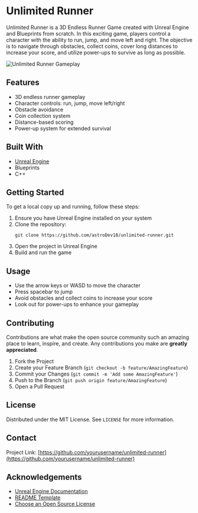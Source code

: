 # Unlimited Runner

Unlimited Runner is a 3D Endless Runner Game created with Unreal Engine and Blueprints from scratch. In this exciting game, players control a character with the ability to run, jump, and move left and right. The objective is to navigate through obstacles, collect coins, cover long distances to increase your score, and utilize power-ups to survive as long as possible.

![Unlimited Runner Gameplay](https://user-images.githubusercontent.com/70269507/189538213-d0853f7e-48c7-493e-baaa-757b6346b9d3.png)

## Features

- 3D endless runner gameplay
- Character controls: run, jump, move left/right
- Obstacle avoidance
- Coin collection system
- Distance-based scoring
- Power-up system for extended survival

## Built With

- [Unreal Engine](https://www.unrealengine.com/)
- Blueprints
- C++

## Getting Started

To get a local copy up and running, follow these steps:

1. Ensure you have Unreal Engine installed on your system
2. Clone the repository:
   ```
   git clone https://github.com/astroDev18/unlimited-runner.git
   ```
3. Open the project in Unreal Engine
4. Build and run the game

## Usage

- Use the arrow keys or WASD to move the character
- Press spacebar to jump
- Avoid obstacles and collect coins to increase your score
- Look out for power-ups to enhance your gameplay

## Contributing

Contributions are what make the open source community such an amazing place to learn, inspire, and create. Any contributions you make are **greatly appreciated**.

1. Fork the Project
2. Create your Feature Branch (`git checkout -b feature/AmazingFeature`)
3. Commit your Changes (`git commit -m 'Add some AmazingFeature'`)
4. Push to the Branch (`git push origin feature/AmazingFeature`)
5. Open a Pull Request

## License

Distributed under the MIT License. See `LICENSE` for more information.

## Contact

Project Link: [https://github.com/yourusername/unlimited-runner](https://github.com/yourusername/unlimited-runner)

## Acknowledgements

- [Unreal Engine Documentation](https://docs.unrealengine.com/)
- [README Template](https://github.com/othneildrew/Best-README-Template)
- [Choose an Open Source License](https://choosealicense.com)
